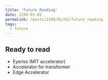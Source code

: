 ```yaml
---
title: 'Future Reading'
date: 2199-01-01
permalink: /posts/2199/01/01/future_reading
tags:
  - future
---
```





## Ready to read

* Eyeriss (MIT accelerator)
* Accelerator for transformer
* Edge Accelerator
